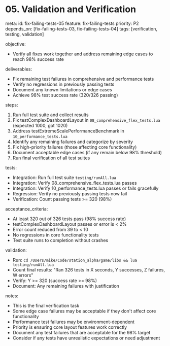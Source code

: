 # 05. Validation and Verification

meta:
  id: fix-failing-tests-05
  feature: fix-failing-tests
  priority: P2
  depends_on: [fix-failing-tests-03, fix-failing-tests-04]
  tags: [verification, testing, validation]

objective:
- Verify all fixes work together and address remaining edge cases to reach 98% success rate

deliverables:
- Fix remaining test failures in comprehensive and performance tests
- Verify no regressions in previously passing tests
- Document any known limitations or edge cases
- Achieve 98% test success rate (320/326 passing)

steps:
1. Run full test suite and collect results
2. Fix testComplexDashboardLayout in `08_comprehensive_flex_tests.lua` (expected 1000, got 1020)
3. Address testExtremeScalePerformanceBenchmark in `10_performance_tests.lua`
4. Identify any remaining failures and categorize by severity
5. Fix high-priority failures (those affecting core functionality)
6. Document acceptable edge cases (if any remain below 98% threshold)
7. Run final verification of all test suites

tests:
- Integration: Run full test suite `testing/runAll.lua`
- Integration: Verify 08_comprehensive_flex_tests.lua passes
- Integration: Verify 10_performance_tests.lua passes or fails gracefully
- Regression: Verify no previously passing tests now fail
- Verification: Count passing tests >= 320 (98%)

acceptance_criteria:
- At least 320 out of 326 tests pass (98% success rate)
- testComplexDashboardLayout passes or error is < 2%
- Error count reduced from 39 to < 10
- No regressions in core functionality tests
- Test suite runs to completion without crashes

validation:
- Run: `cd /Users/mike/Code/station_alpha/game/libs && lua testing/runAll.lua`
- Count final results: "Ran 326 tests in X seconds, Y successes, Z failures, W errors"
- Verify: Y >= 320 (success rate >= 98%)
- Document: Any remaining failures with justification

notes:
- This is the final verification task
- Some edge case failures may be acceptable if they don't affect core functionality
- Performance test failures may be environment-dependent
- Priority is ensuring core layout features work correctly
- Document any test failures that are acceptable for the 98% target
- Consider if any tests have unrealistic expectations or need adjustment

